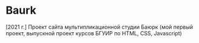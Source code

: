 # Baurk
 [2021 г.] Проект сайта мультипликационной студии Баюрк (мой первый проект, выпускной проект курсов БГУИР по HTML, CSS, Javascript)

